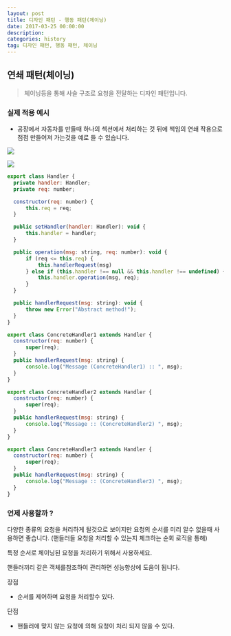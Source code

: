 ```yaml
---
layout: post
title: 디자인 패턴 - 행동 패턴(체이닝)
date: 2017-03-25 00:00:00
description:
categories: history
tag: 디자인 패턴, 행동 패턴, 체이닝
---
```


## 연쇄 패턴(체이닝)

> 체이닝등을 통해 사슬 구조로 요청을 전달하는 디자인 패턴입니다.

### 실제 적용 예시

- 공장에서 자동차를 만들때 하나의 섹션에서 처리하는 것 뒤에 책임의 연쇄 작용으로 점점 만들어져 가는것을 예로 들 수 있습니다.

![](https://refactoring.guru/images/patterns/content/chain-of-responsibility/chain-of-responsibility-comic-1-ko-2x.png?id=308d05c4340d04c7174f2fddb4259636)

![](https://refactoring.guru/images/patterns/diagrams/chain-of-responsibility/solution2-ko-2x.png?id=a046b0c919f5b079294e2e2437f9cbff)

```jsx
export class Handler {
  private handler: Handler;
  private req: number;

  constructor(req: number) {
      this.req = req;
  }

  public setHandler(handler: Handler): void {
      this.handler = handler;
  }

  public operation(msg: string, req: number): void {
      if (req <= this.req) {
          this.handlerRequest(msg)
      } else if (this.handler !== null && this.handler !== undefined) {
          this.handler.operation(msg, req);
      }
  }

  public handlerRequest(msg: string): void {
      throw new Error("Abstract method!");
  }
}

export class ConcreteHandler1 extends Handler {
  constructor(req: number) {
      super(req);
  }
  public handlerRequest(msg: string) {
      console.log("Message (ConcreteHandler1) :: ", msg);
  }
}

export class ConcreteHandler2 extends Handler {
  constructor(req: number) {
      super(req);
  }
  public handlerRequest(msg: string) {
      console.log("Message :: (ConcreteHandler2) ", msg);
  }
}

export class ConcreteHandler3 extends Handler {
  constructor(req: number) {
      super(req);
  }
  public handlerRequest(msg: string) {
      console.log("Message :: (ConcreteHandler3) ", msg);
  }
}
```

### 언제 사용할까 ?

다양한 종류의 요청을 처리하게 될것으로 보이지만 요청의 순서를 미리 알수 없을때 사용하면 좋습니다. (핸들러들 요청을 처리할 수 있는지 체크하는 순회 로직을 통해)

특정 순서로 체이닝된 요청을 처리하기 위해서 사용하세요.

핸들러끼리 같은 객체를참조하여 관리하면 성능향상에 도움이 됩니다.

장점

- 순서를 제어하며 요청을 처리할수 있다.

단점

- 핸들러에 맞지 않는 요청에 의해 요청이 처리 되지 않을 수 있다.

